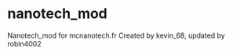 nanotech_mod
============

Nanotech_mod for mcnanotech.fr
Created by kevin_68, updated by robin4002
